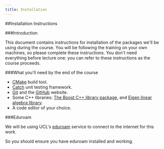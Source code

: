 ```yaml
---
title: Installation
---
```


##Installation Instructions

###Introduction

This document contains instructions for installation of the packages we'll be using during the
course. You will be following the training on your own machines, so please complete these instructions.
You don't need everything before lecture one: you can refer to these instructions as the course proceeds.

###What you'll need by the end of the course

* [CMake](http://www.cmake.org) build tool.
* [Catch](https://github.com/philsquared/Catch) unit testing framework.
* [Git](https://git-scm.com/) and the [GitHub](https://github.com/) website.
* Some C++ libraries: [The Boost C++ library package](http://www.boost.org/), and [Eigen linear algebra library](http://eigen.tuxfamily.org/index.php?title=Main_Page).
* A code editor of your choice.

###Eduroam

We will be using UCL's [eduroam](http://www.ucl.ac.uk/isd/staff/wireless/eduroam) service to connect
to the internet for this work.

So you should ensure you have eduroam installed and working.
